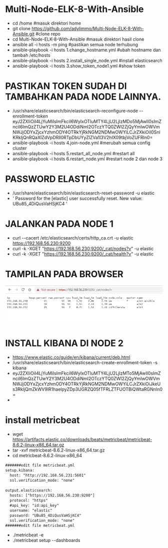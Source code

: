 # Multi-Node-ELK-8-With-Ansible

- cd /home #masuk direktori home
- git clone https://github.com/adylimmo/Multi-Node-ELK-8-With-Ansible.git #clone repo
- cd Multi-Node-ELK-8-With-Ansible #masuk direktori hasil clone
- ansible all -i hosts -m ping #pastikan semua node terhubung 
- ansible-playbook -i hosts 1.change_hostname.yml #ubah hostname dan tambah /etc/hosts
- ansible-playbook -i hosts 2.install_single_node.yml #install elasticsearch
- ansible-playbook -i hosts 3.show_token_node1.yml #show token

# PASTIKAN TOKEN SUDAH DI TAMBAHKAN PADA NODE LAINNYA.

- /usr/share/elasticsearch/bin/elasticsearch-reconfigure-node --enrollment-token eyJ2ZXIiOiI4LjYuMiIsImFkciI6WyIxOTIuMTY4LjU2LjIzMDo5MjAwIl0sImZnciI6ImQzZTUwY2Y3M2U4ODdiNmI2OTczYTQ0ZWI2ZjQyYmIwOWVmNWJjODYxZjcxYzhmODY4OTRkYjRkNGM2NDMwOWYiLCJrZXkiOiI0SnlKRkljQnRQaXlZdVpDRll0RTpDbUYyZlZVa1I3V2hIX09tbjVoZUFRIn0=
- ansible-playbook -i hosts 4.join-node.yml #merubah semua config cluster
- ansible-playbook -i hosts 5.restart_all_node.yml #restart all
- ansible-playbook -i hosts 6.restart_node.yml #restart node 2 dan node 3


# PASSWORD ELASTIC

- /usr/share/elasticsearch/bin/elasticsearch-reset-password -u elastic
- ' Password for the [elastic] user successfully reset.
New value: UBu85_4DiQusVaHSjKC4 '

# JALANKAN PADA NODE 1

- curl --cacert /etc/elasticsearch/certs/http_ca.crt -u elastic https://192.168.56.230:9200
- curl -k -XGET "https://192.168.56.230:9200/_cat/nodes?v" -u elastic
- curl -k -XGET "https://192.168.56.230:9200/_cat/health?v" -u elastic


# TAMPILAN PADA BROWSER

<img src="Screenshot 2023-03-24-151024.png" alt="Alt text" title="Optional title">






#  INSTALL KIBANA DI NODE 2

- https://www.elastic.co/guide/en/kibana/current/deb.html
- /usr/share/elasticsearch/bin/elasticsearch-create-enrollment-token -s kibana 
- eyJ2ZXIiOiI4LjYuMiIsImFkciI6WyIxOTIuMTY4LjU2LjIzMTo5MjAwIl0sImZnciI6ImQzZTUwY2Y3M2U4ODdiNmI2OTczYTQ0ZWI2ZjQyYmIwOWVmNWJjODYxZjcxYzhmODY4OTRkYjRkNGM2NDMwOWYiLCJrZXkiOiJkeUs3RkljQmZkWV9lR1haelpyZDp3UGRZQ05fTFRLZTFUOTBiQWtaRGNnIn0=
- 


# install metricbeat

- wget https://artifacts.elastic.co/downloads/beats/metricbeat/metricbeat-8.6.2-linux-x86_64.tar.gz
- tar -xvf metricbeat-8.6.2-linux-x86_64.tar.gz
- cd metricbeat-8.6.2-linux-x86_64
```
#######edit file metricbeat.yml
setup.kibana:
  host: "http://192.168.56.231:5601"
  ssl.verification_mode: "none"

output.elasticsearch:
  hosts: ["https://192.168.56.230:9200"]
  protocol: "https"
  #api_key: "id:api_key"
  username: "elastic"
  password: "UBu85_4DiQusVaHSjKC4"
  ssl.verification_mode: "none"
#######edit file metricbeat.yml
```
- ./metricbeat -e
- ./metricbeat setup --dashboards